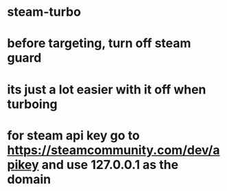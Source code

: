 # steam-turbo
# before targeting, turn off steam guard
# its just a lot easier with it off when turboing
# for steam api key go to https://steamcommunity.com/dev/apikey and use 127.0.0.1 as the domain

